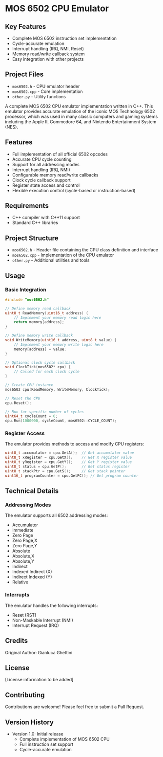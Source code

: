 # MOS 6502 CPU Emulator


## Key Features
- Complete MOS 6502 instruction set implementation
- Cycle-accurate emulation
- Interrupt handling (IRQ, NMI, Reset)
- Memory read/write callback system
- Easy integration with other projects

## Project Files
- `mos6502.h` - CPU emulator header
- `mos6502.cpp` - Core implementation
- `other.py` - Utility functions

A complete MOS 6502 CPU emulator implementation written in C++. This emulator provides accurate emulation of the iconic MOS Technology 6502 processor, which was used in many classic computers and gaming systems including the Apple II, Commodore 64, and Nintendo Entertainment System (NES).

## Features

- Full implementation of all official 6502 opcodes
- Accurate CPU cycle counting
- Support for all addressing modes
- Interrupt handling (IRQ, NMI)
- Configurable memory read/write callbacks
- Clock cycle callback support
- Register state access and control
- Flexible execution control (cycle-based or instruction-based)

## Requirements

- C++ compiler with C++11 support
- Standard C++ libraries

## Project Structure

- `mos6502.h` - Header file containing the CPU class definition and interface
- `mos6502.cpp` - Implementation of the CPU emulator
- `other.py` - Additional utilities and tools

## Usage

### Basic Integration

```cpp
#include "mos6502.h"

// Define memory read callback
uint8_t ReadMemory(uint16_t address) {
    // Implement your memory read logic here
    return memory[address];
}

// Define memory write callback
void WriteMemory(uint16_t address, uint8_t value) {
    // Implement your memory write logic here
    memory[address] = value;
}

// Optional clock cycle callback
void ClockTick(mos6502* cpu) {
    // Called for each clock cycle
}

// Create CPU instance
mos6502 cpu(ReadMemory, WriteMemory, ClockTick);

// Reset the CPU
cpu.Reset();

// Run for specific number of cycles
uint64_t cycleCount = 0;
cpu.Run(1000000, cycleCount, mos6502::CYCLE_COUNT);
```

### Register Access

The emulator provides methods to access and modify CPU registers:

```cpp
uint8_t accumulator = cpu.GetA();  // Get accumulator value
uint8_t xRegister = cpu.GetX();    // Get X register value
uint8_t yRegister = cpu.GetY();    // Get Y register value
uint8_t status = cpu.GetP();       // Get status register
uint8_t stackPtr = cpu.GetS();     // Get stack pointer
uint16_t programCounter = cpu.GetPC(); // Get program counter
```

## Technical Details

### Addressing Modes

The emulator supports all 6502 addressing modes:
- Accumulator
- Immediate
- Zero Page
- Zero Page,X
- Zero Page,Y
- Absolute
- Absolute,X
- Absolute,Y
- Indirect
- Indexed Indirect (X)
- Indirect Indexed (Y)
- Relative

### Interrupts

The emulator handles the following interrupts:
- Reset (RST)
- Non-Maskable Interrupt (NMI)
- Interrupt Request (IRQ)

## Credits

Original Author: Gianluca Ghettini

## License

[License information to be added]

## Contributing

Contributions are welcome! Please feel free to submit a Pull Request.

## Version History

- Version 1.0: Initial release
  - Complete implementation of MOS 6502 CPU
  - Full instruction set support
  - Cycle-accurate emulation 
